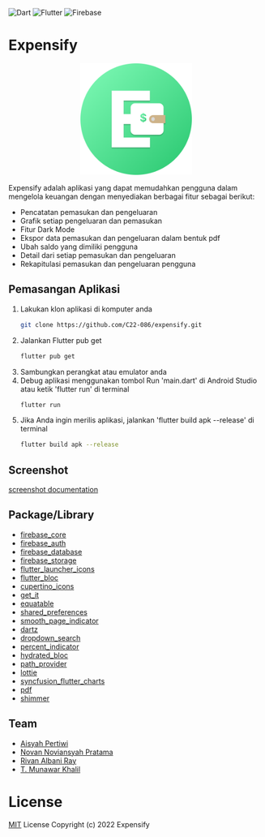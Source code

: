 <!-- PROJECT SHIELDS -->
![Dart](https://img.shields.io/badge/dart-%230175C2.svg?style=for-the-badge&logo=dart&logoColor=white)
![Flutter](https://img.shields.io/badge/Flutter-%2302569B.svg?style=for-the-badge&logo=Flutter&logoColor=white)
![Firebase](https://img.shields.io/badge/firebase-%23039BE5.svg?style=for-the-badge&logo=firebase)

# Expensify

<p align="center">
  <img src="assets/app_icon.png" width="220">
</p>

Expensify adalah aplikasi yang dapat memudahkan pengguna dalam mengelola keuangan dengan menyediakan berbagai fitur sebagai berikut:
- Pencatatan pemasukan dan pengeluaran 
- Grafik setiap pengeluaran dan pemasukan 
- Fitur Dark Mode 
- Ekspor data pemasukan dan pengeluaran dalam bentuk pdf 
- Ubah saldo yang dimiliki pengguna
- Detail dari setiap pemasukan dan pengeluaran
- Rekapitulasi pemasukan dan pengeluaran pengguna 

## Pemasangan Aplikasi

1. Lakukan klon aplikasi di komputer anda 
   ```sh
   git clone https://github.com/C22-086/expensify.git 
   ```
2. Jalankan Flutter pub get
   ```sh
   flutter pub get
   ```
3. Sambungkan perangkat atau emulator anda 
4. Debug aplikasi menggunakan tombol Run 'main.dart' di Android Studio atau ketik 'flutter run' di terminal
   ```sh
   flutter run
   ```
5. Jika Anda ingin merilis aplikasi, jalankan 'flutter build apk --release' di terminal
   ```sh
   flutter build apk --release
   ```



## Screenshot
[screenshot documentation](https://docs.google.com/document/d/1BFPVrn_YiBxf4a4PU9NltS0w_jRoEXFtUYB3eYB7fko/edit?usp=sharing)


    
## Package/Library
- [firebase_core](https://pub.dev/packages/firebase_core)
- [firebase_auth](https://pub.dev/packages/firebase_auth)
- [firebase_database](https://pub.dev/packages/firebase_database)
- [firebase_storage](https://pub.dev/packages/firebase_storage)
- [flutter_launcher_icons](https://pub.dev/packages/flutter_launcher_icons)
- [flutter_bloc](https://pub.dev/packages/flutter_bloc)
- [cupertino_icons](https://pub.dev/packages/cupertino_icons)
- [get_it](https://pub.dev/packages/get_it)
- [equatable](https://pub.dev/packages/equatable)
- [shared_preferences](https://pub.dev/packages/shared_preferences)
- [smooth_page_indicator](https://pub.dev/packages/smooth_page_indicator)
- [dartz](https://pub.dev/packages/dartz)
- [dropdown_search](https://pub.dev/packages/dropdown_search)
- [percent_indicator](https://pub.dev/packages/percent_indicator)
- [hydrated_bloc](https://pub.dev/packages/hydrated_bloc)
- [path_provider](https://pub.dev/packages/path_provider)
- [lottie](https://pub.dev/packages/lottie)
- [syncfusion_flutter_charts](https://pub.dev/packages/syncfusion_flutter_charts)
- [pdf](https://pub.dev/packages/pdf)
- [shimmer](https://pub.dev/packages/shimmer)

## Team
- [Aisyah Pertiwi](https://github.com/aisyaaaicha)
- [Novan Noviansyah Pratama](https://github.com/novannp)
- [Rivan Albani Ray](https://github.com/rrivann)
- [T. Munawar Khalil](https://github.com/teukumunawark)

# License
[MIT](./LICENSE) License Copyright (c) 2022 Expensify
